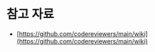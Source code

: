 # 참고 자료

- [https://github.com/codereviewers/main/wiki](https://github.com/codereviewers/main/wiki)
  
